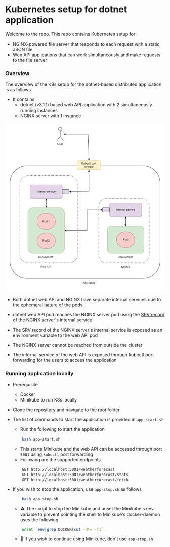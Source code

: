 # Kubernetes setup for dotnet application

Welcome to the repo. This repo contains Kubernetes setup for

- NGINX-powered file server that responds to each request with a static JSON file
- Web API applications that can work simultaneously and make requests to the file server

### Overview
The overview of the K8s setup for the dotnet-based distributed application is as follows

- It contains
    - dotnet (v3.1.1) based web API application with 2 simultaneously running instances
    - NGINX server with 1 instance

![Overview](images/Overview.png)

- Both dotnet web API and NGINX have separate internal services due to the ephemeral nature of the pods

- dotnet web API pod reaches the NGINX server pod using the [SRV record](https://kubernetes.io/docs/concepts/services-networking/dns-pod-service/#srv-records) of the NGINX server's internal service

- The SRV record of the NGINX server's internal service is exposed as an environment variable to the web API pod

- The NGINX server cannot be reached from outside the cluster

- The internal service of the web API is exposed through kubectl port forwarding for the users to access the application


### Running application locally

- Prerequisite
    - Docker
    - Minikube to run K8s locally

- Clone the repository and navigate to the root folder

- The list of commands to start the application is provided in `app-start.sh`
    - Run the following to start the application
    ```bash
        bash app-start.sh
    ```
    - This starts Minikube and the web API can be accessed through port `5001` using `kubectl` port forwarding
    - Following are the supported endpoints
    ```
        GET http://localhost:5001/weatherforecast
        GET http://localhost:5001/weatherforecast/stats
        GET http://localhost:5001/weatherforecast/fetch
    ```

- If you wish to stop the application, use `app-stop.sh` as follows
    ```bash
        bash app-stop.sh
    ```
    - ⚠️ The script to stop the Minikube and unset the Minikube's env variable to prevent pointing the shell to Minikube's docker-daemon uses the following
    ```bash
        unset `env|grep DOCKER|cut -d\= -f1`
    ```
    - 🛑 If you wish to continue using Minikube, don't use `app-stop.sh`
